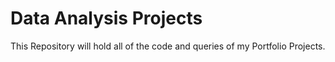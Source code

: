 # Data Analysis Projects
This Repository will hold all of the code and queries of my Portfolio Projects.
